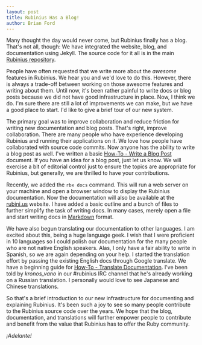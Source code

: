 ```yaml
---
layout: post
title: Rubinius Has a Blog!
author: Brian Ford
---
```


Many thought the day would never come, but Rubinius finally has a blog. That's
not all, though: We have integrated the website, blog, and documentation using
Jekyll. The source code for it all is in the main [Rubinius
repository](https://github.com/rubinius/rubinius).

People have often requested that we write more about the _awesome_ features in
Rubinius. We hear you and we'd love to do this. However, there is always a
trade-off between working on those awesome features and writing about them.
Until now, it's been rather painful to write docs or blog posts because we did
not have good infrastructure in place. Now, I think we do. I'm sure there are
still a lot of improvements we can make, but we have a good place to start.
I'd like to give a brief tour of our new system.

The primary goal was to improve collaboration and reduce friction for writing
new documentation and blog posts. That's right, improve collaboration. There
are many people who have experience developing Rubinius and running their
applications on it. We love how people have collaborated with source code
commits. Now anyone has the ability to write a blog post as well. I've written
a basic [How-To - Write a Blog Post](/doc/en/how-to/write-a-blog-post/)
document. If you have an idea for a blog post, just let us know. We will
exercise a bit of editorial control just to ensure the topics are appropriate
for Rubinius, but generally, we are thrilled to have your contributions.

Recently, we added the `rbx docs` command. This will run a web server on your
machine and open a browser window to display the Rubinius documentation. Now
the documentation will also be available at the [rubini.us](http://rubini.us)
website. I have added a basic outline and a bunch of files to further simplify
the task of writing docs. In many cases, merely open a file and start writing
docs in [Markdown](https://daringfireball.net/projects/markdown/syntax) format.

We have also begun translating our documentation to other languages. I am
excited about this, being a huge language geek. I wish that I were proficient
in 10 languages so I could polish our documentation for the many people who
are not native English speakers. Alas, I only have a fair ability to write in
Spanish, so we are again depending on your help. I started the translation
effort by passing the existing English docs through Google translate. We have
a beginning guide for [How-To - Translate
Documentation](/doc/en/how-to/translate-documentation). I've been told by
_kronos\_vano_ in our \#rubinius IRC channel that he's already working on a
Russian translation. I personally would love to see Japanese and Chinese
translations.

So that's a brief introduction to our new infrastructure for documenting and
explaining Rubinius. It's been such a joy to see so many people contribute to
the Rubinius source code over the years. We hope that the blog, documentation,
and translations will further empower people to contribute and benefit from
the value that Rubinius has to offer the Ruby community.

_¡Adelante!_
